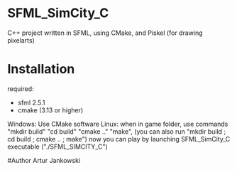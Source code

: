 # SFML_SimCity_C
C++ project written in SFML, using CMake, and Piskel (for drawing pixelarts)

# Installation
required:
- sfml 2.5.1
- cmake (3.13 or higher)

Windows: Use CMake software
Linux: when in game folder, use commands "mkdir build" "cd build" "cmake .." "make", (you can also run "mkdir build ; cd build ; cmake .. ; make") now you can play by launching SFML_SimCity_C executable ("./SFML_SIMCITY_C")

#Author
Artur Jankowski
